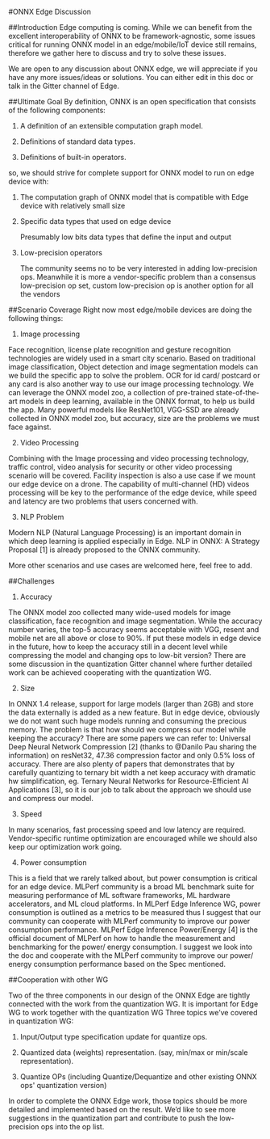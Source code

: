 #ONNX Edge Discussion

##Introduction
Edge computing is coming. While we can benefit from the excellent interoperability of ONNX to be framework-agnostic, some issues critical for running ONNX model in an edge/mobile/IoT device still remains, therefore we gather here to discuss and try to solve these issues.

We are open to any discussion about ONNX edge, we will appreciate if you have any more issues/ideas or solutions. You can either edit in this doc or talk in the Gitter channel of Edge.

##Ultimate Goal
By definition, ONNX is an open specification that consists of the following components:

1. A definition of an extensible computation graph model.

2. Definitions of standard data types.

3. Definitions of built-in operators.

so, we should strive for complete support for ONNX model to run on edge device with:

1. The computation graph of ONNX model that is compatible with Edge device with relatively small size

2. Specific data types that used on edge device 

   Presumably low bits data types that define the input and output

3. Low-precision operators

   The community seems no to be very interested in adding low-precision ops. Meanwhile it is more a vendor-specific problem than a consensus low-precision op set, custom low-precision op is another option for all the vendors

##Scenario Coverage
Right now most edge/mobile devices are doing the following things:

1. Image processing

  Face recognition, license plate recognition and gesture recognition technologies are widely used in a smart city scenario. Based on traditional image classification, Object detection and image segmentation models can we build the specific app to solve the problem. OCR for id card/ postcard or any card is also another way to use our image processing technology. We can leverage the ONNX model zoo, a collection of pre-trained state-of-the-art models in deep learning, available in the ONNX format, to help us build the app. Many powerful models like ResNet101, VGG-SSD are already collected in ONNX model zoo, but accuracy, size are the problems we must face against.

2. Video Processing

  Combining with the Image processing and video processing technology, traffic control, video analysis for security or other video processing scenario will be covered. Facility inspection is also a use case if we mount our edge device on a drone. The capability of multi-channel (HD) videos processing will be key to the performance of the edge device, while speed and latency are two problems that users concerned with.

3. NLP Problem

  Modern NLP (Natural Language Processing) is an important domain in which deep learning is applied especially in Edge. NLP in ONNX: A Strategy Proposal [1] is already proposed to the ONNX community.


More other scenarios and use cases are welcomed here, feel free to add.

##Challenges

1. Accuracy

 The ONNX model zoo collected many wide-used models for image classification, face recognition and image segmentation. While the accuracy number varies, the top-5 accuracy seems acceptable with VGG, resent and mobile net are all above or close to 90%. If put these models in edge device in the future, how to keep the accuracy still in a decent level while compressing the model and changing ops to low-bit version? There are some discussion in the quantization Gitter  channel where further detailed work can be achieved cooperating with the quantization WG.

2. Size

 In ONNX 1.4 release, support for large models (larger than 2GB) and store the data externally is added as a new feature. But in edge device, obviously we do not want such huge models running and consuming the precious memory. The problem is that how should we compress our model while keeping the accuracy? There are some papers we can refer to: Universal Deep Neural Network Compression [2] (thanks to @Danilo Pau sharing the information) on resNet32, 47.36 compression factor and only 0.5% loss of accuracy. There are also plenty of papers that demonstrates that by carefully quantizing to ternary bit width a net keep accuracy with dramatic hw simplification, eg. Ternary Neural Networks for Resource-Efficient AI Applications [3], so it is our job to talk about the approach we should use and compress our model.

3. Speed

 In many scenarios, fast processing speed and low latency are required. Vendor-specific runtime optimization are encouraged while we should also keep our optimization work going.

4. Power consumption

 This is a field that we rarely talked about, but power consumption is critical for an edge device. MLPerf community is a broad ML benchmark suite for measuring performance of ML software frameworks, ML hardware accelerators, and ML cloud platforms. In MLPerf Edge Inference WG, power consumption is outlined as a metrics to be measured thus I suggest that our community can cooperate with MLPerf community to improve our power consumption performance. MLPerf Edge Inference Power/Energy [4] is the official document of MLPerf on how to handle the measurement and benchmarking for the power/ energy consumption. I suggest we look into the doc and cooperate with the MLPerf community to improve our power/ energy consumption performance based on the Spec mentioned.

##Cooperation with other WG

Two of the three components in our design of the ONNX Edge are tightly connected with the work from the quantization WG. It is important for Edge WG to work together with the quantization WG
Three topics we’ve covered in quantization WG:

1. Input/Output type specification update for quantize ops.

2. Quantized data (weights) representation. (say, min/max or min/scale representation).

3. Quantize OPs (including Quantize/Dequantize and other existing ONNX ops' quantization version)

In order to complete the ONNX Edge work, those topics should be more detailed and implemented based on the result. We’d like to see more suggestions in the quantization part and contribute to push the low-precision ops into the op list.
